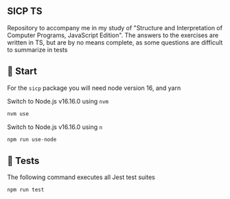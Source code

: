 ## SICP TS

Repository to accompany me in my study of "Structure and Interpretation of Computer Programs, JavaScript Edition". The answers to the exercises are written in TS, but are by no means complete, as some questions are difficult to summarize in tests

## 🚀 Start

For the `sicp` package you will need node version 16, and yarn

Switch to Node.js v16.16.0 using `nvm`

```js
nvm use
```

Switch to Node.js v16.16.0 using `n`

```js
npm run use-node
```

## 🧪 Tests

The following command executes all Jest test suites

```js
npm run test
```
